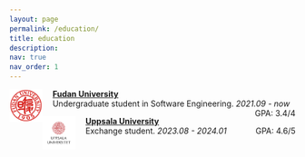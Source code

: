 ```yaml
---
layout: page
permalink: /education/
title: education
description:
nav: true
nav_order: 1
---
```


<img src="/assets/img/fdu.png" alt="fdu" style="zoom:20%; float: left" />&emsp; **[Fudan University](https://www.fudan.edu.cn/en/)**    
&emsp; Undergraduate student in Software Engineering. *2021.09 - now* <span style="float: right;">GPA: 3.4/4</span>

<img src="/assets/img/uu.png" alt="uu" style="zoom:20%; float: left" />&emsp; **[Uppsala University](https://www.uu.se/en)**    
&emsp; Exchange student. *2023.08 - 2024.01* <span style="float: right;">GPA: 4.6/5</span>